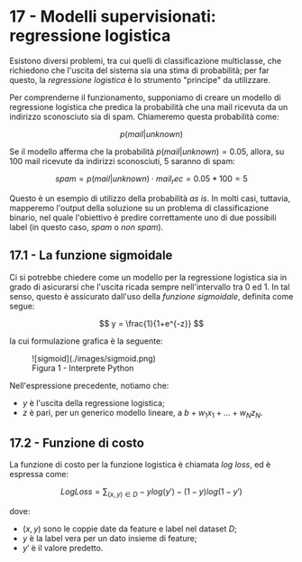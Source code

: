 # 17 - Modelli supervisionati: regressione logistica

Esistono diversi problemi, tra cui quelli di classificazione multiclasse, che richiedono che l'uscita del sistema sia una stima di probabilità; per far questo, la *regressione logistica* è lo strumento "principe" da utilizzare.

Per comprenderne il funzionamento, supponiamo di creare un modello di regressione logistica che predica la probabilità che una mail ricevuta da un indirizzo sconosciuto sia di spam. Chiameremo questa probabilità come:

$$
p(mail|unknown)
$$

Se il modello afferma che la probabilità $p(mail|unknown) = 0.05$, allora, su $100$ mail ricevute da indirizzi sconosciuti, $5$ saranno di spam:

$$
spam = p(mail|unknown) \cdot mail_rec = 0.05 * 100 = 5
$$

Questo è un esempio di utilizzo della probabilità *as is*. In molti casi, tuttavia, mapperemo l'output della soluzione su un problema di classificazione binario, nel quale l'obiettivo è predire correttamente uno di due possibili label (in questo caso, *spam* o *non spam*).

## 17.1 - La funzione sigmoidale

Ci si potrebbe chiedere come un modello per la regressione logistica sia in grado di asicurarsi che l'uscita ricada sempre nell'intervallo tra $0$ ed $1$. In tal senso, questo è assicurato dall'uso della *funzione sigmoidale*, definita come segue:

$$
y = \frac{1}{1+e^{-z}}
$$

la cui formulazione grafica è la seguente:

<figure markdown>
  ![sigmoid](./images/sigmoid.png)
  <figcaption>Figura 1 - Interprete Python</figcaption>
</figure>

Nell'espressione precedente, notiamo che:

* $y$ è l'uscita della regressione logistica;
* $z$ è pari, per un generico modello lineare, a $b + w_1 x_1 + \ldots + w_N z_N$.

## 17.2 - Funzione di costo

La funzione di costo per la funzione logistica è chiamata *log loss*, ed è espressa come:

$$
LogLoss = \sum_{(x, y) \in D} -y log(y') - (1 - y) log (1 - y')
$$

dove:

* $(x, y)$ sono le coppie date da feature e label nel dataset $D$;
* $y$ è la label vera per un dato insieme di feature;
* $y'$ è il valore predetto.
